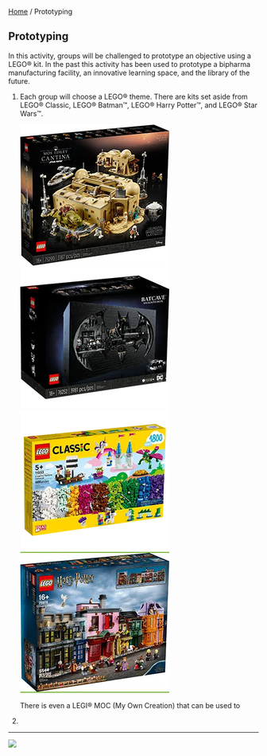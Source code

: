 [Home](/) / Prototyping

<style>@import url("//readme.codeadam.ca/readme.css");</style>

## Prototyping

In this activity, groups will be challenged to prototype an objective using a LEGO&reg; kit. In the past this activity has been used to prototype a bipharma manufacturing facility, an innovative learning space, and the library of the future.

1. Each group will choose a LEGO&reg; theme. There are kits set aside from LEGO&reg; Classic, LEGO&reg; Batman&trade;, LEGO&reg; Harry Potter&trade;, and LEGO&reg; Star Wars&trade;.

   ![Mos Eisley Cantina™](images/prototyping/prototyping-mos.png) ![Batcave™ Shadow Box](images/prototyping/prototyping-shadow.png)
   ![Classis](images/prototyping/prototyping-fantasy.png) ![Diagon Alley™](images/prototyping/prototyping-diagon.png)

   There is even a LEGI&reg; MOC (My Own Creation) that can be used to

2.

---

<a href="https://codeadam.ca">
<img src="https://cdn.codeadam.ca/images@1.0.0/codeadam-logo-coloured-horizontal.png" width="100">
</a>
